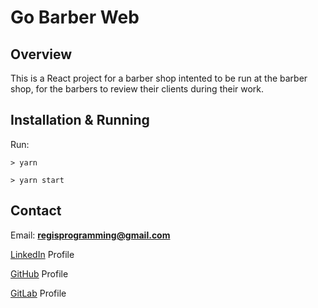 # Go Barber Web

## Overview
This is a React project for a barber shop intented to be run at the barber shop, for the barbers to review their clients during their work.

## Installation & Running

Run:

```shell
> yarn
```

```shell
> yarn start
```

## Contact

Email: **regisprogramming@gmail.com**

[LinkedIn](https://www.linkedin.com/in/regissfaria/) Profile

[GitHub](https://github.com/regisfaria) Profile

[GitLab](https://gitlab.com/regisfaria) Profile
